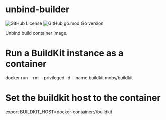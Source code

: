 # unbind-builder

![GitHub License](https://img.shields.io/github/license/unbindapp/unbind-builder) ![GitHub go.mod Go version](https://img.shields.io/github/go-mod/go-version/unbindapp/unbind-builder)

Unbind build container image.

# Run a BuildKit instance as a container

docker run --rm --privileged -d --name buildkit moby/buildkit

# Set the buildkit host to the container

export BUILDKIT_HOST=docker-container://buildkit
